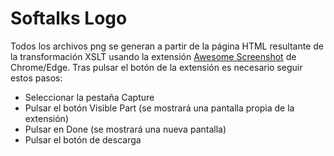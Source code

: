 # Softalks Logo
Todos los archivos png se generan a partir de la página HTML resultante de la transformación XSLT usando la extensión [Awesome Screenshot](https://chrome.google.com/webstore/detail/awesome-screenshot-and-sc/nlipoenfbbikpbjkfpfillcgkoblgpmj) de Chrome/Edge. Tras pulsar el botón de la extensión es necesario seguir estos pasos:
- Seleccionar la pestaña Capture 
- Pulsar el botón Visible Part (se mostrará una pantalla propia de la extensión)
- Pulsar en Done (se mostrará una nueva pantalla)
- Pulsar el botón de descarga
